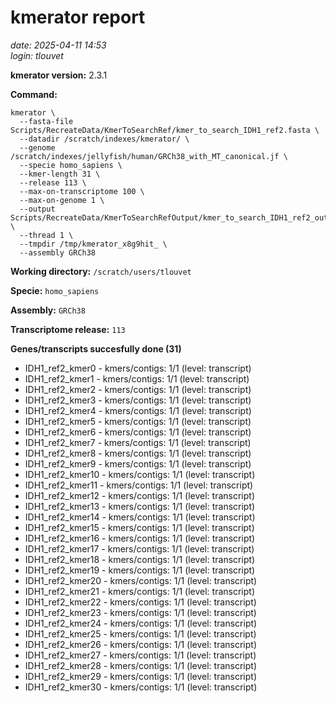 # kmerator report
*date: 2025-04-11 14:53*  
*login: tlouvet*

**kmerator version:** 2.3.1

**Command:**

```
kmerator \
  --fasta-file Scripts/RecreateData/KmerToSearchRef/kmer_to_search_IDH1_ref2.fasta \
  --datadir /scratch/indexes/kmerator/ \
  --genome /scratch/indexes/jellyfish/human/GRCh38_with_MT_canonical.jf \
  --specie homo_sapiens \
  --kmer-length 31 \
  --release 113 \
  --max-on-transcriptome 100 \
  --max-on-genome 1 \
  --output Scripts/RecreateData/KmerToSearchRefOutput/kmer_to_search_IDH1_ref2_output \
  --thread 1 \
  --tmpdir /tmp/kmerator_x8g9hit_ \
  --assembly GRCh38
```

**Working directory:** `/scratch/users/tlouvet`

**Specie:** `homo_sapiens`

**Assembly:** `GRCh38`

**Transcriptome release:** `113`

**Genes/transcripts succesfully done (31)**

- IDH1_ref2_kmer0 - kmers/contigs: 1/1 (level: transcript)
- IDH1_ref2_kmer1 - kmers/contigs: 1/1 (level: transcript)
- IDH1_ref2_kmer2 - kmers/contigs: 1/1 (level: transcript)
- IDH1_ref2_kmer3 - kmers/contigs: 1/1 (level: transcript)
- IDH1_ref2_kmer4 - kmers/contigs: 1/1 (level: transcript)
- IDH1_ref2_kmer5 - kmers/contigs: 1/1 (level: transcript)
- IDH1_ref2_kmer6 - kmers/contigs: 1/1 (level: transcript)
- IDH1_ref2_kmer7 - kmers/contigs: 1/1 (level: transcript)
- IDH1_ref2_kmer8 - kmers/contigs: 1/1 (level: transcript)
- IDH1_ref2_kmer9 - kmers/contigs: 1/1 (level: transcript)
- IDH1_ref2_kmer10 - kmers/contigs: 1/1 (level: transcript)
- IDH1_ref2_kmer11 - kmers/contigs: 1/1 (level: transcript)
- IDH1_ref2_kmer12 - kmers/contigs: 1/1 (level: transcript)
- IDH1_ref2_kmer13 - kmers/contigs: 1/1 (level: transcript)
- IDH1_ref2_kmer14 - kmers/contigs: 1/1 (level: transcript)
- IDH1_ref2_kmer15 - kmers/contigs: 1/1 (level: transcript)
- IDH1_ref2_kmer16 - kmers/contigs: 1/1 (level: transcript)
- IDH1_ref2_kmer17 - kmers/contigs: 1/1 (level: transcript)
- IDH1_ref2_kmer18 - kmers/contigs: 1/1 (level: transcript)
- IDH1_ref2_kmer19 - kmers/contigs: 1/1 (level: transcript)
- IDH1_ref2_kmer20 - kmers/contigs: 1/1 (level: transcript)
- IDH1_ref2_kmer21 - kmers/contigs: 1/1 (level: transcript)
- IDH1_ref2_kmer22 - kmers/contigs: 1/1 (level: transcript)
- IDH1_ref2_kmer23 - kmers/contigs: 1/1 (level: transcript)
- IDH1_ref2_kmer24 - kmers/contigs: 1/1 (level: transcript)
- IDH1_ref2_kmer25 - kmers/contigs: 1/1 (level: transcript)
- IDH1_ref2_kmer26 - kmers/contigs: 1/1 (level: transcript)
- IDH1_ref2_kmer27 - kmers/contigs: 1/1 (level: transcript)
- IDH1_ref2_kmer28 - kmers/contigs: 1/1 (level: transcript)
- IDH1_ref2_kmer29 - kmers/contigs: 1/1 (level: transcript)
- IDH1_ref2_kmer30 - kmers/contigs: 1/1 (level: transcript)
